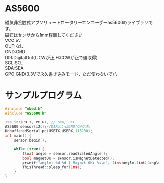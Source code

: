 # AS5600
磁気非接触式アブソリュートロータリーエンコーダーas5600のライブラリです。 \
磁石はセンサから1mm程離してください \
VCC:5V \
OUT:なし \
GND:GND \
DIR:DigitalOut(L:CWが正,H:CCWが正で値取得) \
SCL:SCL \
SDA:SDA \
GPO:GND(3.3Vで永久書き込みモード、ただ使わないで) \

# サンプルプログラム

```c
#include "mbed.h"
#include "AS5600.h"

I2C i2c(PB_7, PB_6); // SDA, SCL
AS5600 sensor(i2c);//DIRピンはGND(CWが正)
UnbufferedSerial pc(USBTX,USBRX,115200);
int main() {
    sensor.begin();

    while (true) {
        float angle = sensor.readScaledAngle();
        bool magnetOK = sensor.isMagnetDetected();
        printf("Angle: %d.%d | Magnet OK: %s\n", (int)angle,(int)(angle*100.)%100, magnetOK ? "Yes" : "No");
        ThisThread::sleep_for(1ms);
    }
}
```
